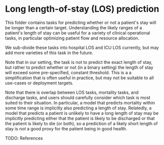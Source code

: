 # Long length-of-stay (LOS) prediction

This folder contains tasks for predicting whether or not a patient's stay will be longer than a certain
target. Understanding the likely ranges of a patient's length of stay can be useful for a variety of clinical
operational tasks, in particular optimizing patient flow and resource allocation.

We sub-divide these tasks into hospital LOS and ICU LOS currently, but may add more varieties of this task
in the future. 

Note that in our setting, the task is not to predict the exact length of stay, but rather to predict whether
or not (in a binary setting) the length of stay will exceed some pre-specified, constant threshold. This is a
a simplification that is often useful in practice, but may not be suitable to all use-cases or deployment
targets.

Note that there is overlap between LOS tasks, mortality tasks, and discharge tasks, and users should carefully
consider which task is most suited to their situation. In particular, a model that predicts mortality within
some time range is implicitly also predicting a length of stay. Relatedly, a model that predicts a patient is
unlikely to have a long length of stay may be implicitly predicting either that the patient is likely to be
discharged or that the patient is likely to die (or both), so a prediction of a likely short length of stay is
*not* a good proxy for the patient being in good health.

TODO: References
